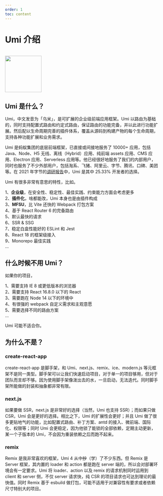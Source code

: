 ```yaml
---
order: 1
toc: content
---
```

# Umi 介绍

<br />
<img src="https://img.alicdn.com/imgextra/i3/O1CN01eBiy611b67KLFOxi3_!!6000000003415-2-tps-200-200.png" width="120" />

##  Umi 是什么？

Umi，中文发音为「乌米」，是可扩展的企业级前端应用框架。Umi 以路由为基础的，同时支持配置式路由和约定式路由，保证路由的功能完备，并以此进行功能扩展。然后配以生命周期完善的插件体系，覆盖从源码到构建产物的每个生命周期，支持各种功能扩展和业务需求。

Umi 是蚂蚁集团的底层前端框架，已直接或间接地服务了 10000+ 应用，包括 Java、Node、H5 无线、离线（Hybrid）应用、纯前端 assets 应用、CMS 应用、Electron 应用、Serverless 应用等。他已经很好地服务了我们的内部用户，同时也服务了不少外部用户，包括淘系、飞猪、阿里云、字节、腾讯、口碑、美团等。在 2021 年字节的[调研报告](https://zhuanlan.zhihu.com/p/403206195)中，Umi 是其中 25.33% 开发者的选择。

Umi 有很多非常有意思的特性，比如。

1、**企业级**，在安全性、稳定性、最佳实践、约束能力方面会考虑更多<br />
2、**插件化**，啥都能改，Umi 本身也是由插件构成<br />
3、**MFSU**，比 Vite 还快的 Webpack 打包方案<br />
4、基于 React Router 6 的完备路由<br />
5、默认最快的请求<br />
6、SSR & SSG<br />
7、稳定白盒性能好的 ESLint 和 Jest<br />
8、React 18 的框架级接入<br />
9、Monorepo 最佳实践<br />
...


## 什么时候不用 Umi？

如果你的项目，

1、需要支持 IE 8 或更低版本的浏览器<br />
2、需要支持 React 16.8.0 以下的 React<br />
3、需要跑在 Node 14 以下的环境中<br />
4、有很强的 webpack 自定义需求和主观意愿<br />
5、需要选择不同的路由方案<br />
...

Umi 可能不适合你。


## 为什么不是？

### create-react-app

create-react-app 是脚手架，和 Umi、next.js、remix、ice、modern.js 等元框架不是同一类型。脚手架可以让我们快速启动项目，对于单一的项目够用，但对于团队而言却不够。因为使用脚手架像泼出去的水，一旦启动，无法迭代。同时脚手架所能做的封装和抽象都非常有限。

### next.js

如果要做 SSR，next.js 是非常好的选择（当然，Umi 也支持 SSR）；而如果只做 CSR，Umi 会是更好的选择。相比之下，Umi 的扩展性会更好；并且 Umi 做了很多更贴地气的功能，比如配置式路由、补丁方案、antd 的接入、微前端、国际化、权限等；同时 Umi 会更稳定，因为他锁了能锁的全部依赖，定期主动更新，某一个子版本的 Umi，不会因为重装依赖之后而跑不起来。

### remix

Remix 是我非常喜欢的框架，Umi 4 从中<strike>抄</strike>（学）了不少东西。但 Remix 是 Server 框架，其内置的 loader 和 action 都是跑在 server 端的，所以会对部署环境会有一定要求。Umi 将 loader、action 以及 remix 的请求机制同时运用到 client 和 server 侧，不仅 server 请求快，纯 CSR 的项目请求也可达到理论的最快值。同时 Remix 基于 esbuild 做打包，可能不适用于对兼容性有要求或者依赖尺寸特别大的项目。
